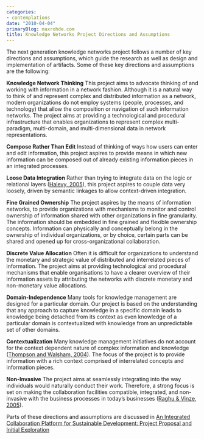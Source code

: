 ```yaml
---
categories:
- contemplations
date: "2010-04-04"
primaryBlog: maxrohde.com
title: Knowledge Networks Project Directions and Assumptions
---
```


The next generation knowledge networks project follows a number of key directions and assumptions, which guide the research as well as design and implementation of artifacts. Some of these key directions and assumptions are the following:

**Knowledge Network Thinking** This project aims to advocate thinking of and working with information in a network fashion. Although it is a natural way to think of and represent complex and distributed information as a network, modern organizations do not employ systems (people, processes, and technology) that allow the composition or navigation of such information networks. The project aims at providing a technological and procedural infrastructure that enables organizations to represent complex multi-paradigm, multi-domain, and multi-dimensional data in network representations.

**Compose Rather Than Edit** Instead of thinking of ways how users can enter and edit information, this project aspires to provide means in which new information can be composed out of already existing information pieces in an integrated processes.

**Loose Data Integration** Rather than trying to integrate data on the logic or relational layers ([Halevy, 2005](http://www.citeulike.org/user/mxro/article/903724)), this project aspires to couple data very loosely, driven by semantic linkages to allow context-driven integration.

**Fine Grained Ownership** The project aspires by the means of information networks, to provide organizations with mechanisms to monitor and control ownership of information shared with other organizations in fine granularity. The information should be embedded in fine grained and flexible ownership concepts. Information can physically and conceptually belong in the ownership of individual organizations, or by choice, certain parts can be shared and opened up for cross-organizational collaboration.

**Discrete Value Allocation** Often it is difficult for organizations to understand the monetary and strategic value of distributed and interrelated pieces of information. The project aims at providing technological and procedural mechanisms that enable organisations to have a clearer overview of their information assets by attributing the networks with discrete monetary and non-monetary value allocations.

**Domain-Independence** Many tools for knowledge management are designed for a particular domain. Our project is based on the understanding that any approach to capture knowledge in a specific domain leads to knowledge being detached from its context as even knowledge of a particular domain is contextualized with knowledge from an unpredictable set of other domains.

**Contextualization** Many knowledge management initiatives do not account for the context dependent nature of complex information and knowledge ([Thompson and Walsham, 2004](http://www.citeulike.org/user/mxro/article/4116)). The focus of the project is to provide information with a rich context comprised of interrelated concepts and information pieces.

**Non-Invasive** The project aims at seamlessly integrating into the way individuals would naturally conduct their work. Therefore, a strong focus is set on making the collaboration facilities compatible, integrated, and non-invasive with the business processes in today’s businesses ([Raghu & Vinze, 2005](http://www.citeulike.org/user/mxro/article/5446066)).

Parts of these directions and assumptions are discussed in [An Integrated Collaboration Platform for Sustainable Development: Project Proposal and Initial Exploration](http://www.citeulike.org/user/mxro/article/6301801)